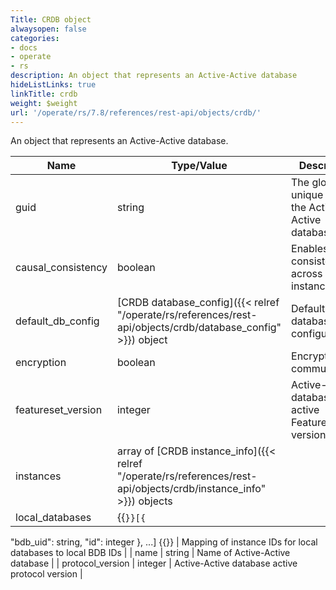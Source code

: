 ```yaml
---
Title: CRDB object
alwaysopen: false
categories:
- docs
- operate
- rs
description: An object that represents an Active-Active database
hideListLinks: true
linkTitle: crdb
weight: $weight
url: '/operate/rs/7.8/references/rest-api/objects/crdb/'
---
```


An object that represents an Active-Active database.

| Name | Type/Value | Description |
|------|------------|-------------|
| guid | string | The global unique ID of the Active-Active database |
| causal_consistency | boolean | Enables causal consistency across CRDT instances |
| default_db_config| [CRDB database_config]({{< relref "/operate/rs/references/rest-api/objects/crdb/database_config" >}}) object | Default database configuration |
| encryption | boolean | Encrypt communication |
| featureset_version | integer | Active-Active database active FeatureSet version
| instances | array of [CRDB instance_info]({{< relref "/operate/rs/references/rest-api/objects/crdb/instance_info" >}}) objects | |
| local_databases | {{<code>}}[{
  "bdb_uid": string,
  "id": integer
}, ...] {{</code>}} | Mapping of instance IDs for local databases to local BDB IDs |
| name | string | Name of Active-Active database |
| protocol_version | integer | Active-Active database active protocol version |
